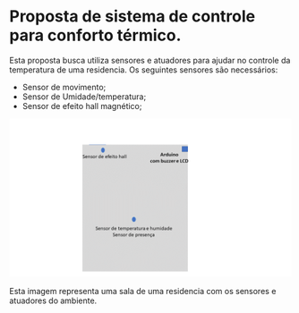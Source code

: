 # Proposta de sistema de controle para conforto térmico.

Esta proposta busca utiliza sensores e atuadores para ajudar no controle da temperatura de uma residencia.
Os seguintes sensores são necessários:
- Sensor de movimento;
- Sensor de Umidade/temperatura;
- Sensor de efeito hall magnético;



![Visão Geral](Trabalho.png)


Esta imagem representa uma sala de uma residencia com os sensores e atuadores do ambiente.
